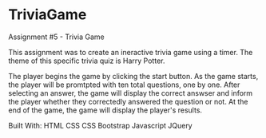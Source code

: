 # TriviaGame
Assignment #5 - Trivia Game

This assignment was to create an ineractive trivia game using a timer. The theme of this specific trivia quiz is Harry Potter. 

The player begins the game by clicking the start button. As the game starts, the player will be promtpted with ten total questions, one by one. After selecting an answer, the game will display the correct answser and inform the player whether they correctedly answered the question or not. At the end of the game, the game will display the player's results.



Built With:
HTML
CSS
CSS Bootstrap
Javascript
JQuery



